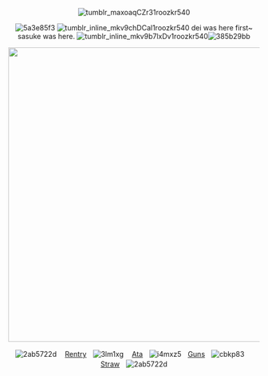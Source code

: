 <div align="center">




 

![tumblr_maxoaqCZr31roozkr540](https://github.com/user-attachments/assets/97c65ca0-94e7-466a-80a3-a9dbddc3e6fa)

![5a3e85f3](https://github.com/user-attachments/assets/76f67189-7361-4759-83a3-7a098a2949a2)
![tumblr_inline_mkv9chDCal1roozkr540](https://github.com/user-attachments/assets/27c03a9d-442d-4e60-bc9d-05507d238da8)
 dei was here first~ sasuke was here. ![tumblr_inline_mkv9b7lxDv1roozkr540](https://github.com/user-attachments/assets/0f41b625-541d-427f-8dd5-2035d4c6a041)![385b29bb](https://github.com/user-attachments/assets/33ef1e28-af83-4707-86a0-9f658105a146)

<p align="center"> <img width="590" src="https://github.com/user-attachments/assets/b7ff576b-891a-46a6-a5df-cb4984049ff4"/>


![2ab5722d](https://github.com/user-attachments/assets/991a5045-d94c-410d-a5b7-73ce17791507)ㅤ
[Rentry](https://rentry.co/obitouchiha)ㅤ![3lm1xg](https://github.com/user-attachments/assets/cba018b4-6604-40ae-8466-8359d1c1ad3e)
ㅤ[Ata](https://obito.atabook.org/)ㅤ![i4mxz5](https://github.com/user-attachments/assets/85e8d8dd-8fa8-4bd3-b4ff-6b4556824e3f)ㅤ[Guns](https://guns.lol/derealization)ㅤ![cbkp83](https://github.com/user-attachments/assets/a00e3396-b1aa-4c3b-b0b8-25956ca1a72c)
ㅤ[Straw](https://obiito.straw.page/)ㅤ![2ab5722d](https://github.com/user-attachments/assets/e1290f9c-811a-402c-8997-2af68731ef94)

